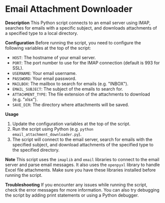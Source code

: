 **Email Attachment Downloader**
=============================

**Description**
This Python script connects to an email server using IMAP, searches for emails with a specific subject, and downloads attachments of a specified type to a local directory.

**Configuration**
Before running the script, you need to configure the following variables at the top of the script:

* `HOST`: The hostname of your email server.
* `PORT`: The port number to use for the IMAP connection (default is 993 for SSL).
* `USERNAME`: Your email username.
* `PASSWORD`: Your email password.
* `MAILBOX`: The mailbox to search for emails (e.g. "INBOX").
* `EMAIL_SUBJECT`: The subject of the emails to search for.
* `ATTACHMENT_TYPE`: The file extension of the attachments to download (e.g. "xlsx").
* `SAVE_DIR`: The directory where attachments will be saved.

**Usage**
1. Update the configuration variables at the top of the script.
2. Run the script using Python (e.g. `python email_attachment_downloader.py`).
3. The script will connect to the email server, search for emails with the specified subject, and download attachments of the specified type to the specified directory.

**Note**
This script uses the `imaplib` and `email` libraries to connect to the email server and parse email messages. It also uses the `openpyxl` library to handle Excel file attachments. Make sure you have these libraries installed before running the script.

**Troubleshooting**
If you encounter any issues while running the script, check the error messages for more information. You can also try debugging the script by adding print statements or using a Python debugger.
